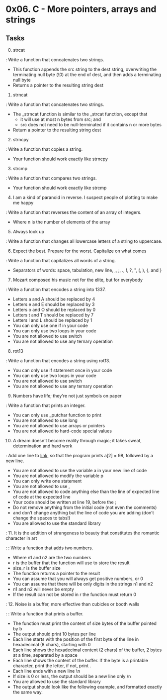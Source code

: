 # 0x06. C - More pointers, arrays and strings

## Tasks



0. strcat

:  Write a function that concatenates two strings.

* This function appends the src string to the dest string, overwriting the terminating null byte (\0) at the end of dest, and then adds a terminating null byte
* Returns a pointer to the resulting string dest

1. strncat

:  Write a function that concatenates two strings.

* The \_strncat function is similar to the \_strcat function, except that
  * it will use at most n bytes from src; and
  * src does not need to be null-terminated if it contains n or more bytes
* Return a pointer to the resulting string dest

2. strncpy

:  Write a function that copies a string.

* Your function should work exactly like strncpy

3. strcmp

:  Write a function that compares two strings.

* Your function should work exactly like strcmp

4. I am a kind of paranoid in reverse. I suspect people of plotting to make me happy

:  Write a function that reverses the content of an array of integers.

* Where n is the number of elements of the array

5. Always look up

:  Write a function that changes all lowercase letters of a string to uppercase.

6. Expect the best. Prepare for the worst. Capitalize on what comes

:  Write a function that capitalizes all words of a string.

* Separators of words: space, tabulation, new line, ,, ;, ., !, ?, ", (, ), {, and }

7. Mozart composed his music not for the elite, but for everybody

:  Write a function that encodes a string into 1337.

* Letters a and A should be replaced by 4
* Letters e and E should be replaced by 3
* Letters o and O should be replaced by 0
* Letters t and T should be replaced by 7
* Letters l and L should be replaced by 1
* You can only use one if in your code
* You can only use two loops in your code
* You are not allowed to use switch
* You are not allowed to use any ternary operation


8. rot13

:  Write a function that encodes a string using rot13.

* You can only use if statement once in your code
* You can only use two loops in your code
* You are not allowed to use switch
* You are not allowed to use any ternary operation

9. Numbers have life; they're not just symbols on paper

:  Write a function that prints an integer.

* You can only use \_putchar function to print
* You are not allowed to use long
* You are not allowed to use arrays or pointers
* You are not allowed to hard-code special values

10. A dream doesn't become reality through magic; it takes sweat, determination and hard work

:  Add one line to [link](https://github.com/holbertonschool/make_magic_happen/blob/master/magic.c "this code"), so that the program prints a[2] = 98, followed by a new line.

* You are not allowed to use the variable a in your new line of code
* You are not allowed to modify the variable p
* You can only write one statement
* You are not allowed to use ,
* You are not allowed to code anything else than the line of expected line of code at the expected line
* Your code should be written at line 19, before the ;
* Do not remove anything from the initial code (not even the comments)
* and don’t change anything but the line of code you are adding (don’t change the spaces to tabs!)
* You are allowed to use the standard library

: 11. It is the addition of strangeness to beauty that constitutes the romantic character in art

: : Write a function that adds two numbers.

* Where n1 and n2 are the two numbers
* r is the buffer that the function will use to store the result
* size_r is the buffer size
* The function returns a pointer to the result
* You can assume that you will always get positive numbers, or 0
* You can assume that there will be only digits in the strings n1 and n2
* n1 and n2 will never be empty
* If the result can not be stored in r the function must return 0

: 12. Noise is a buffer, more effective than cubicles or booth walls

: : Write a function that prints a buffer.

* The function must print the content of size bytes of the buffer pointed by b
* The output should print 10 bytes per line
* Each line starts with the position of the first byte of the line in hexadecimal (8 chars), starting with 0
* Each line shows the hexadecimal content (2 chars) of the buffer, 2 bytes at a time, separated by a space
* Each line shows the content of the buffer. If the byte is a printable character, print the letter, if not, print .
* Each line ends with a new line \\n
* If size is 0 or less, the output should be a new line only \\n
* You are allowed to use the standard library
* The output should look like the following example, and formatted exactly the same way.
